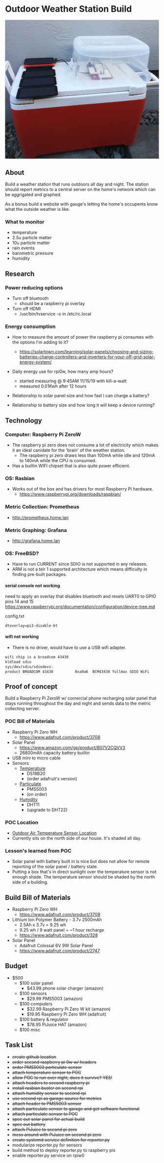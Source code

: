 # Outdoor Weather Station Build

![Proof of Concept](images/weather_station_poc.png?raw=true "Proof of Concept")

## About
Build a weather station that runs outdoors all day and night.  The station
should report metrics to a central server on the home's network which can be
aggrigated and graphed.

As a bonus build a website with gauge's letting the home's occupents know what
the outside weather is like.

### What to monitor
- temperature
- 2.5u particle matter
- 10u particle matter
- rain events
- barometric pressure
- humidity


## Research
### Power reducing options
- Turn off bluetooth
    - should be a raspberry pi overlay
- Turn off HDMI
    - /usr/bin/tvservice -o in /etc/rc.local

### Energy consumption
- How to measure the amount of power the raspberry pi consumes with the options I'm adding to it?
    - https://solartown.com/learning/solar-panels/choosing-and-sizing-batteries-charge-controllers-and-inverters-for-your-off-grid-solar-energy-system/

- Daily energy use for rpi0w, how many amp hours?
    - started measuring @ 9:45AM 11/15/19 with kill-a-watt
    - measured 0.01Kwh after 12 hours

- Relationship to solar panel size and how fast I can charge a
battery?

- Relationship to battery size and how long it will keep a device
running?


## Technology
### Computer: Raspberry Pi ZeroW
- The raspberry pi zero does not consume a lot of electricity which makes it an
    ideal canidate for the 'brain' of the weather station.
    - The raspberry pi zero draws less than 100mA while idle and 120mA to 140mA
        while the CPU is consumed.
- Has a builtin WIFI chipset that is also quite power efficient.

### OS: Rasbian
- Works out of the box and has drivers for most Raspberry Pi hardware.
    - https://www.raspberrypi.org/downloads/raspbian/

### Metric Collection: Prometheus
- http://prometheus.home.lan

### Metric Graphing: Grafana
- http://grafana.home.lan

### OS: FreeBSD?
- Have to run CURRENT since SDIO is not supported in any releases.
- ARM is not a teir 1 supported architecture which means difficulty in finding pre-built packages.

#### serial console not working
need to apply an overlay that disables bluetooth and resets UART0 to GPIO pins
14 and 15
https://www.raspberrypi.org/documentation/configuration/device-tree.md

config.txt
```
dtoverlay=pi3-disable-bt
```

#### wifi not working
- There is no driver, would have to use a USB wifi adapter.
```
wifi chip is a broadcom 43430
kldload sdio
sys/dev/sdio/sdiodevs:
product BROADCOM 43430          0xa9a6  BCM43430 fullmac SDIO WiFi
```

## Proof of concept
Build a Raspberry Pi ZeroW w/ comercial phone recharging solar panel that stays
running throughout the day and night and sends data to the metric collecting
server.


### POC Bill of Materials
- Raspberry Pi Zero WH
    - https://www.adafruit.com/product/3708
- Solar Panel
    - https://www.amazon.com/gp/product/B07V2CQVV3
    - 26800mAh capacity battery builtin
- USB mini to micro cable
- Sensors
    - [Temperature](https://www.adafruit.com/product/381)
        - DS18B20
        - (order adafruit's version)
    - [Particulate](https://www.amazon.com/gp/product/B07S5YX84W)
        - PMS5003
        - (on order)
    - [Humidity](https://www.adafruit.com/product/386)
        - DHT11
        - (upgrade to DHT22)

### POC Location
- [Outdoor Air Temperature Sensor Location](https://www.kele.com/content/blog/outside-air-temperature-sensor-location)
- Currently sits on the north side of our house.  It's shaded all day.

### Lesson's learned from POC
- Solar panel with battery built in is nice but does not allow for remote
    reporting of the solar panel / battery state.
- Putting a box that's in direct sunlight over the temperature sensor is not
    enough shade.  The temperature sensor should be shaded by the north side of
    a building.


## Build Bill of Materials
- Raspberry Pi Zero WH
    - https://www.adafruit.com/product/3708
- Lithium Ion Polymer Battery - 3.7v 2500mAh
    - 2.5Ah x 3.7v = 9.25 wh
    - 9.25 wh / 9 watt panel = ~1 hour recharge
    - https://www.adafruit.com/product/328
- Solar Panel
    - Adafruit Colossal 6V 9W Solar Panel
    - https://www.adafruit.com/product/2747


## Budget
- $500
    - $100 solar panel 
        - $43.99 phone solar charger (amazon)
    - $100 sensors
        - $29.99 PMS5003 (amazon)
    - $100 computers
        - $32.99 Raspberry Pi Zero W kit (amazon)
        - $19.95 Raspberry Pi Zero WH (adafruit)
    - $100 battery & regulator
        - $78.95 PiJuice HAT (amazon)
    - $100 misc


## Task List
- ~~create github location~~
- ~~order second raspberry pi 0w w/ headers~~
- ~~order PMS5003 particulate sensor~~
- ~~attach temperature sensor to POC~~
- ~~allow POC to run over night, does it survive?  YES!~~
- ~~attach headers to second raspberry pi~~
- ~~install rasbian buster on second rpi~~
- ~~attach humidity sensor to second rpi~~
- ~~use second rpi as garage source for metrics~~
- ~~attach header to PMS5003 sensor~~
- ~~attach particulate sensor to garage and get software functional~~
- ~~attach particulate sensor to POC~~
- ~~spec out solar panel for actual build~~
- ~~spec out battery~~
- ~~attach PiJuice to second pi zero~~
- ~~mess around with PiJuice on second pi zero~~
- ~~create systemd service definition for reporter.py~~
- modularize reporter.py for sensors
- build method to deploy reporter.py to raspberry pis
- enable reporter.py service on rpiw0


